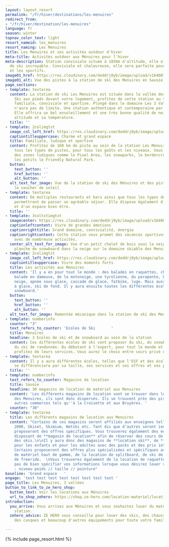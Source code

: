 ```yaml
---
layout: layout_resort
permalink: "/fr/hiver/destinations/les-menuires"
redirect_from:
- "/fr/hiver/destination/les-menuires"
language: fr
season: winter
topnav_color_text: light
resort_nameid: les_menuires
resort_naming: Les Menuires
title: Les Menuires et ses activités outdoor d'hiver
meta-title: Activités outdoor aux Ménuires pour l'hiver
meta-description: Station conviviale située à 1850m d'altitude, elle offre un domaine
  de ski incroyable. Conviviale et chaleureuse, elle sera parfaite pour les familles
  et les sportifs.
image01_href: https://res.cloudinary.com/deddrj0yb/image/upload/v1640075420/website/resorts/les%20menuires/yann-allegre-dabLvaCrd1M-unsplash_xdjd2l.jpg
image01_alt: Vue des pistes à la station de ski des Menuires en Savoie, France
page_sections:
- template: textarea
  content: La station de ski Les Menuires est située dans la vallée des Bellevilles.
    Ski aux pieds devant votre logement, profitez de cette station au tempérament
    familiale, conviviale et sportive. Plongé dans le domaine Les 3 Vallées, le ski
    n'aura pas de limite. Une station authentique et contemporaine par son architecture.
    Elle offrira un bel ensoleillement et une très bonne qualité de neige par son
    altitude et sa température.
  title: ''
- template: 2colimgtxt
  image_col_left_href: https://res.cloudinary.com/deddrj0yb/image/upload/v1640185376/website/resorts/les%20menuires/Les_menuires_sglvm0.jpg
  captiontitleuppercase: Charme et grand espace
  title: Familiale, ludique et sportive
  content: Profitez de 160 km de piste au sein de la station Les Menuires. Elles proposent
    tous les types de pistes, pour tous les goûts et les niveaux. Vous trouverez également
    des zones ludiques comme le Pixel Area, les snowparks, le bordercross et pour
    les petits le Friendly Natural Park.
  button:
    text_button: ''
    href_button: ''
    alt_button: ''
  alt_text_for_image: Vue de la station de ski des Ménuires et des pistes de ski avec
    le coucher de soleil
- template: textarea
  content: De multiples restaurants et bars ainsi que tous les types de logement vous
    permettront de passer un agréable séjour. Elle dispose également d'un centre sportif,
    et d'un espace bien être.
  title: ''
- template: 3coltxtimgtxt
  imagecenter: https://res.cloudinary.com/deddrj0yb/image/upload/v1640075420/website/resorts/les%20menuires/yann-allegre-dabLvaCrd1M-unsplash_xdjd2l.jpg
  captionleftcontent: Vivre de grandes émotions
  captionrighttitle: Grand domaine, convivialité, énergie
  captionrightcontent: Cette station vous promet des vacances sportives, familiale
    avec de nombreuse activités.
  center_alt_text_for_image: Vue d'un petit chalet de bois sous la neige avec une
    planche de snowboard dans la neige sur le domaine skiable des Menuires
- template: 2colimgtxt
  image_col_left_href: https://res.cloudinary.com/deddrj0yb/image/upload/v1640185376/website/resorts/les%20menuires/yann-allegre-nQdPvCe_SsA-unsplash_kzma6r.jpg
  captiontitleuppercase: Vivre des moments forts
  title: Les activités aux Menuires
  content: 'Il y a en pour tout le monde : des balades en raquettes, chien de traineau,
    balade en dameuse, de la motoneige, une tyrolienne, du parapente, karting sur
    neige, apnée sous glace, cascade de glace, fatbike, luge. Mais aussi patinage
    à glace, ski de fond. Il y aura ensuite toutes les différentes école de ski et
    snowboard.'
  button:
    text_button: ''
    href_button: ''
    alt_button: ''
  alt_text_for_image: Remontée mécanique dans la station de ski des Menuires
- template: numberinfo
  counter: "3"
  text_refers_to_counter: 'Ecoles de Ski       '
  title: Menuires
  headline: 3 Ecoles de ski et de snowboard au sein de la station
  content: Ces différentes écoles de ski vont proposer du ski, du snowboard, du freeride,
    du ski de randonnée. Du débutant à l'expert, pour tout le monde et tout les goûts,
    profitez de leurs services. Vous aurez le choix entre cours privé et collectif.
- template: textarea
  content: Il y a aura différentes écoles, telles que l'ESF et des écoles indépendantes.  Chacune
    se différenciera par sa taille, ses services et ses offres et ses pratiques.
  title: ''
- template: numberinfo
  text_refers_to_counter: Magasins de location
  title: Savoie
  headline: 30 magasins de location de matériel aux Menuires
  content: 'Les différents magasins de location vont se trouver dans les 6 villages
    des Menuires, ils sont donc dispersés. Ils se trouvent près des pistes et des
    autres commerces tels qu''à la Croisette et aux Bruyères. '
  counter: "30"
- template: textarea
  title: Les différents magasins de location aux Menuires
  content: "Certains de ces magasins seront affiliés aux enseignes telles que Sport
    2000, Skiset, Skimium, Netski etc. Tant dis que d’autres seront indépendants et
    proposeront des offres spécifiques. Vous trouverez également des écoles de ski
    disposant de **magasin de location** afin de réserver des cours de ski et de louer
    des skis.\n\nIl y aura donc des magasins de **location ski**, de **location snowboard**
    pour les enfants et pour les adultes avec des packs et des prix intéressants.
    Certains proposeront des offres plus spécialisées et spécifiques avec de la location
    de matériel haut de gamme, de la location de splitboard, de ski de randonnée et
    de freeride.  \nVous trouverez également de la location de raquette et de luge.\n\nN’oubliez
    pas de bien spécifier vos informations lorsque vous désirez louer votre matériel
    : niveau poids // taille // pointure"
baseline: 'Grand espace   '
engage: 'test test test test test test test test '
page_title: Les Menuires, 3 vallées
button_to_link_to_ze_hero_shop:
  button_text: Voir les locations aux Ménuires
  url_to_shop_zehero: https://shop.ze-hero.com/location-materiel/location-ski/location-ski-enfant?station=les-menuires&equipmentslug=%2Flocation-ski&rental_quality=0&oldslug=%2Flocation-ski&subslug=%2Flocation-ski-adulte&start-date=25%2F12%2F2021&number_rental_days=1
introduction:
  you_arrive: Vous arrivez aux Ménuires et vous souhaitez louer du matériel dans cette
    station.
  zehero_advice: ZE HERO vous conseille pour louer des skis, des chaussures de ski,
    des casques et beaucoup d'autres équipements pour toute votre famille

---
```

{% include page_resort.html %}